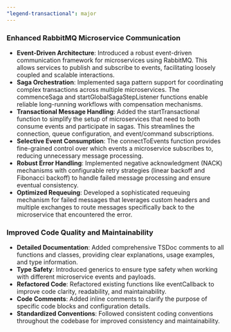 ```yaml
---
"legend-transactional": major
---
```


### Enhanced RabbitMQ Microservice Communication
- **Event-Driven Architecture**: Introduced a robust event-driven communication framework for 
microservices using RabbitMQ. This allows services to publish and subscribe to events, facilitating loosely coupled and scalable interactions.
- **Saga Orchestration**: Implemented saga pattern support for coordinating complex transactions 
  across multiple microservices. The commenceSaga and startGlobalSagaStepListener functions enable reliable long-running workflows with compensation mechanisms.
- **Transactional Message Handling**: Added the startTransactional function to simplify the 
  setup of 
  microservices that need to both consume events and participate in sagas. This streamlines the connection, queue configuration, and event/command subscriptions.
- **Selective Event Consumption**: The connectToEvents function provides fine-grained control over 
  which events a microservice subscribes to, reducing unnecessary message processing.
- **Robust Error Handling**: Implemented negative acknowledgment (NACK) mechanisms with 
  configurable 
  retry strategies (linear backoff and Fibonacci backoff) to handle failed message processing and ensure eventual consistency.
- **Optimized Requeuing**: Developed a sophisticated requeuing mechanism for failed messages that 
  leverages custom headers and multiple exchanges to route messages specifically back to the microservice that encountered the error.
### Improved Code Quality and Maintainability
- **Detailed Documentation**: Added comprehensive TSDoc comments to all functions and classes, 
providing clear explanations, usage examples, and type information.
- **Type Safety**: Introduced generics to ensure type safety when working with different 
  microservice 
  events and payloads.
- **Refactored Code**: Refactored existing functions like eventCallback to improve code clarity, 
  readability, and maintainability.
- **Code Comments**: Added inline comments to clarify the purpose of specific code blocks and 
  configuration details.
- **Standardized Conventions**: Followed consistent coding conventions throughout the codebase for 
  improved consistency and maintainability.
